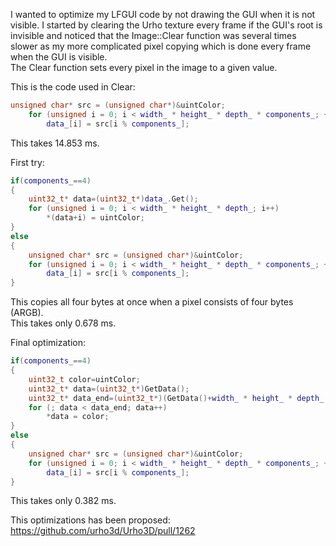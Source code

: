 I wanted to optimize my LFGUI code by not drawing the GUI when it is not visible. I started by clearing the Urho texture every frame if the GUI's root is invisible and noticed that the Image::Clear function was several times slower as my more complicated pixel copying which is done every frame when the GUI is visible.  
The Clear function sets every pixel in the image to a given value.

This is the code used in Clear:
```C++
unsigned char* src = (unsigned char*)&uintColor;
    for (unsigned i = 0; i < width_ * height_ * depth_ * components_; ++i)
        data_[i] = src[i % components_];
```
This takes 14.853 ms.

First try:
```C++
if(components_==4)
{
    uint32_t* data=(uint32_t*)data_.Get();
    for (unsigned i = 0; i < width_ * height_ * depth_; i++)
        *(data+i) = uintColor;
}
else
{
    unsigned char* src = (unsigned char*)&uintColor;
    for (unsigned i = 0; i < width_ * height_ * depth_ * components_; ++i)
        data_[i] = src[i % components_];
}
```
This copies all four bytes at once when a pixel consists of four bytes (ARGB).  
This takes only 0.678 ms.

Final optimization:
```C++
if(components_==4)
{
    uint32_t color=uintColor;
    uint32_t* data=(uint32_t*)GetData();
    uint32_t* data_end=(uint32_t*)(GetData()+width_ * height_ * depth_ * components_);
    for (; data < data_end; data++)
        *data = color;
}
else
{
    unsigned char* src = (unsigned char*)&uintColor;
    for (unsigned i = 0; i < width_ * height_ * depth_ * components_; ++i)
        data_[i] = src[i % components_];
}
```
This takes only 0.382 ms.

This optimizations has been proposed: https://github.com/urho3d/Urho3D/pull/1262
